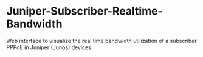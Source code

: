 # Juniper-Subscriber-Realtime-Bandwidth
Web interface to visualize the real time bandwidth utilization of a subscriber PPPoE in Juniper (Junos) devices
